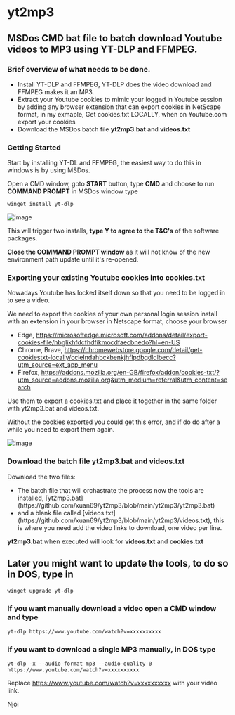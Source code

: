 # yt2mp3
## MSDos CMD bat file to batch download Youtube videos to MP3 using YT-DLP and FFMPEG.

### Brief overview of what needs to be done.
<ul>
<li>Install YT-DLP and FFMPEG, YT-DLP does the video download and FFMPEG makes it an MP3.</li>
<li>Extract your Youtube cookies to mimic your logged in Youtube session by adding any browser extension that can export cookies in NetScape format, in my exmaple, Get cookies.txt LOCALLY, when on Youtube.com export your cookies</li>
<li>Download the MSDos batch file <b>yt2mp3.bat</b> and <b>videos.txt</b></li>
</ul>

### Getting Started
Start by installing YT-DL and FFMPEG, the easiest way to do this in windows is by using MSDos.

Open a CMD window, goto **START** button, type **CMD** and choose to run **COMMAND PROMPT** in MSDos window type

`winget install yt-dlp`

![image](https://github.com/user-attachments/assets/86bd0734-2da1-4b11-a094-0b60605f22b4)

This will trigger two installs, **type Y to agree to the T&C's** of the software packages.

**Close the COMMAND PROMPT window** as it will not know of the new environment path update until it's re-opened.

### Exporting your existing Youtube cookies into cookies.txt
Nowadays Youtube has locked itself down so that you need to be logged in to see a video.

We need to export the cookies of your own personal login session install with an extension in your browser in Netscape format, choose your browser
- Edge, https://microsoftedge.microsoft.com/addons/detail/export-cookies-file/hbglikhfdcfhdfikmocdfaecbnedo?hl=en-US
- Chrome, Brave, https://chromewebstore.google.com/detail/get-cookiestxt-locally/cclelndahbckbenkjhflpdbgdldlbecc?utm_source=ext_app_menu
- Firefox, https://addons.mozilla.org/en-GB/firefox/addon/cookies-txt/?utm_source=addons.mozilla.org&utm_medium=referral&utm_content=search

Use them to export a cookies.txt and place it together in the same folder with yt2mp3.bat and videos.txt.

Without the cookies exported you could get this error, and if do do after a while you need to export them again.

![image](https://github.com/user-attachments/assets/181b8234-a8d0-4ca0-9f77-b1c9e5711606)


### Download the batch file yt2mp3.bat and videos.txt
Download the two files:
<ul>
  <li> The batch file that will orchastrate the process now the tools are installed, [yt2mp3.bat] (https://github.com/xuan69/yt2mp3/blob/main/yt2mp3/yt2mp3.bat)</li>
  <li> and a blank file called [videos.txt] (https://github.com/xuan69/yt2mp3/blob/main/yt2mp3/videos.txt), this is where you need add the video links to download, one video per line.</li>
</ul>  

**yt2mp3.bat** when executed will look for **videos.txt** and **cookies.txt**


## Later you might want to update the tools, to do so in DOS, type in

`winget upgrade yt-dlp`


### If you want manually download a video open a CMD window and type

`yt-dlp https://www.youtube.com/watch?v=xxxxxxxxxx`

### if you want to download a single MP3 manually, in DOS type

`yt-dlp -x --audio-format mp3 --audio-quality 0 https://www.youtube.com/watch?v=xxxxxxxxxx`

Replace https://www.youtube.com/watch?v=xxxxxxxxxx with your video link.


Njoi





